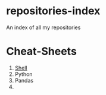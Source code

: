 # repositories-index
An index of all my repositories


# Cheat-Sheets
1. <a href='https://github.com/ftrajano/cheatsheet-pandas/tree/main'>Shell</a>
2. Python
3. Pandas
4. 
